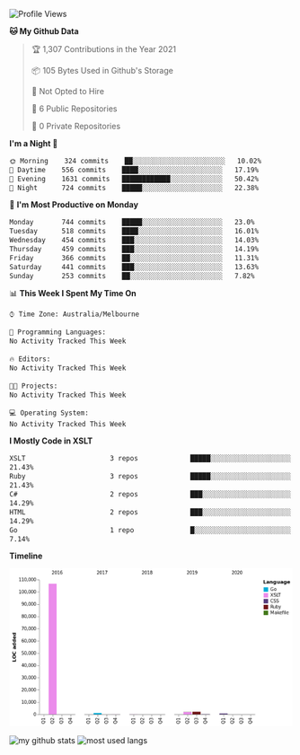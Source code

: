 <!--START_SECTION:waka-->
![Profile Views](http://img.shields.io/badge/Profile%20Views-0-blue)

**🐱 My Github Data** 

> 🏆 1,307 Contributions in the Year 2021
 > 
> 📦 105 Bytes Used in Github's Storage 
 > 
> 🚫 Not Opted to Hire
 > 
> 📜 6 Public Repositories 
 > 
> 🔑 0 Private Repositories  
 > 
**I'm a Night 🦉** 

```text
🌞 Morning    324 commits    ██░░░░░░░░░░░░░░░░░░░░░░░   10.02% 
🌆 Daytime    556 commits    ████░░░░░░░░░░░░░░░░░░░░░   17.19% 
🌃 Evening    1631 commits   ████████████░░░░░░░░░░░░░   50.42% 
🌙 Night      724 commits    █████░░░░░░░░░░░░░░░░░░░░   22.38%

```
📅 **I'm Most Productive on Monday** 

```text
Monday       744 commits    █████░░░░░░░░░░░░░░░░░░░░   23.0% 
Tuesday      518 commits    ████░░░░░░░░░░░░░░░░░░░░░   16.01% 
Wednesday    454 commits    ███░░░░░░░░░░░░░░░░░░░░░░   14.03% 
Thursday     459 commits    ███░░░░░░░░░░░░░░░░░░░░░░   14.19% 
Friday       366 commits    ██░░░░░░░░░░░░░░░░░░░░░░░   11.31% 
Saturday     441 commits    ███░░░░░░░░░░░░░░░░░░░░░░   13.63% 
Sunday       253 commits    ██░░░░░░░░░░░░░░░░░░░░░░░   7.82%

```


📊 **This Week I Spent My Time On** 

```text
⌚︎ Time Zone: Australia/Melbourne

💬 Programming Languages: 
No Activity Tracked This Week

🔥 Editors: 
No Activity Tracked This Week

🐱‍💻 Projects: 
No Activity Tracked This Week

💻 Operating System: 
No Activity Tracked This Week

```

**I Mostly Code in XSLT** 

```text
XSLT                     3 repos             █████░░░░░░░░░░░░░░░░░░░░   21.43% 
Ruby                     3 repos             █████░░░░░░░░░░░░░░░░░░░░   21.43% 
C#                       2 repos             ███░░░░░░░░░░░░░░░░░░░░░░   14.29% 
HTML                     2 repos             ███░░░░░░░░░░░░░░░░░░░░░░   14.29% 
Go                       1 repo              █░░░░░░░░░░░░░░░░░░░░░░░░   7.14%

```


**Timeline**

![Chart not found](https://raw.githubusercontent.com/opoudjis/opoudjis/main/charts/bar_graph.png) 


<!--END_SECTION:waka-->


![my github stats](https://github-readme-stats.vercel.app/api?username=opoudjis&show_icons=true&theme=tokyonight&line_height=27)
![most used langs](https://github-readme-stats.vercel.app/api/top-langs/?username=opoudjis&hide=css,html&theme=tokyonight)

<!--
**opoudjis/opoudjis** is a ✨ _special_ ✨ repository because its `README.md` (this file) appears on your GitHub profile.

Here are some ideas to get you started:

- 🔭 I’m currently working on ...
- 🌱 I’m currently learning ...
- 👯 I’m looking to collaborate on ...
- 🤔 I’m looking for help with ...
- 💬 Ask me about ...
- 📫 How to reach me: ...
- 😄 Pronouns: ...
- ⚡ Fun fact: ...
-->

